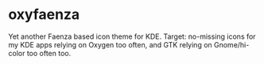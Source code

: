 oxyfaenza
=========

Yet another Faenza based icon theme for KDE. Target: no-missing icons for my KDE apps relying on Oxygen too often, and GTK relying on Gnome/hi-color too often too. 
